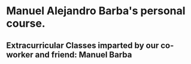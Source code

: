 # Manuel Alejandro Barba's personal course.
## Extracurricular Classes imparted by our co-worker and friend: Manuel Barba

